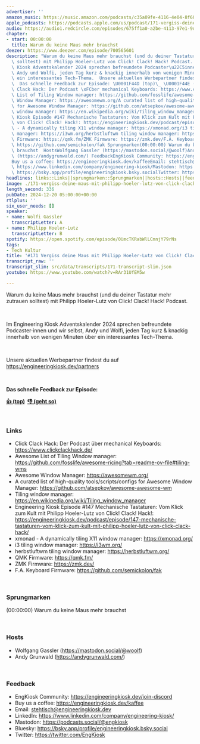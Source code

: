 ```yaml
---
advertiser: ''
amazon_music: https://music.amazon.com/podcasts/c35a09fe-4116-4e04-8f68-77d61b112e46/episodes/9a481b4d-23b7-4b4e-8224-f193afb979f3/engineering-kiosk-171-vergiss-deine-maus-mit-philipp-hoeler-lutz-von-click-clack-hack
apple_podcasts: https://podcasts.apple.com/us/podcast/171-vergiss-deine-maus-mit-philipp-hoeler-lutz-von/id1603082924?i=1000681061004&uo=4
audio: https://audio1.redcircle.com/episodes/675ff1a0-a2be-4113-97e1-9d054742caf2/stream.mp3
chapter:
- start: 00:00:00
  title: Warum du keine Maus mehr brauchst
deezer: https://www.deezer.com/episode/700565601
description: "Warum du keine Maus mehr brauchst (und du deiner Tastatur mehr zutrauen\
  \ solltest) mit Philipp Hoeler-Lutz von Click! Clack! Hack! Podcast.  Im Engineering\
  \ Kiosk Adventskalender 2024 sprechen befreundete Podcaster\u22C5innen und wir selbst,\
  \ Andy und Wolfi, jeden Tag kurz & knackig innerhalb von wenigen Minuten \xFCber\
  \ ein interessantes Tech-Thema.  Unsere aktuellen Werbepartner findest du auf https://engineeringkiosk.dev/partners\
  \  Das schnelle Feedback zur Episode: \U0001F44D (top)\_ \U0001F44E (geht so)  LinksClick\
  \ Clack Hack: Der Podcast \xFCber mechanical Keyboards: https://www.clickclackhack.de/Awesome\
  \ List of Tiling Window manager: https://github.com/fosslife/awesome-ricing?tab=readme-ov-file#tiling-wmsAwesome\
  \ Window Manager: https://awesomewm.org/A curated list of high-quality tools/scripts/configs\
  \ for Awesome Window Manager: https://github.com/atsepkov/awesome-awesome-wmTiling\
  \ window manager: https://en.wikipedia.org/wiki/Tiling_window_managerEngineering\
  \ Kiosk Episode #147 Mechanische Tastaturen: Vom Klick zum Kult mit Philipp Hoeler-Lutz\
  \ von Click! Clack! Hack!: https://engineeringkiosk.dev/podcast/episode/147-mechanische-tastaturen-vom-klick-zum-kult-mit-philipp-hoeler-lutz-von-click-clack-hack/xmonad\
  \ - A dynamically tiling X11 window manager: https://xmonad.org/i3 tiling window\
  \ manager: https://i3wm.org/herbstluftwm tiling window manager: https://herbstluftwm.org/QMK\
  \ Firmware: https://qmk.fm/ZMK Firmware: https://zmk.dev/F.A. Keyboard Firmware:\
  \ https://github.com/semickolon/fak Sprungmarken(00:00:00) Warum du keine Maus mehr\
  \ brauchst  HostsWolfgang Gassler (https://mastodon.social/@woolf)Andy Grunwald\
  \ (https://andygrunwald.com/) FeedbackEngKiosk Community: https://engineeringkiosk.dev/join-discord\_\
  Buy us a coffee: https://engineeringkiosk.dev/kaffeeEmail: stehtisch@engineeringkiosk.devLinkedIn:\
  \ https://www.linkedin.com/company/engineering-kiosk/Mastodon: https://podcasts.social/@engkioskBluesky:\
  \ https://bsky.app/profile/engineeringkiosk.bsky.socialTwitter: https://twitter.com/EngKiosk"
headlines: links::Links||sprungmarken::Sprungmarken||hosts::Hosts||feedback::Feedback
image: ./171-vergiss-deine-maus-mit-philipp-hoeler-lutz-von-click-clack-hack.jpg
length_second: 336
pubDate: 2024-12-20 05:00:00+00:00
rtlplus: ''
six_user_needs: []
speaker:
- name: Wolfi Gassler
  transcriptLetter: A
- name: Philipp Hoeler-Lutz
  transcriptLetter: B
spotify: https://open.spotify.com/episode/0UmcTKRabWlLCmnjY79rNs
tags:
- Tech Kultur
title: '#171 Vergiss deine Maus mit Philipp Hoeler-Lutz von Click! Clack! Hack!'
transcript_raw: ''
transcript_slim: src/data/transcripts/171-transcript-slim.json
youtube: https://www.youtube.com/watch?v=RAr31UfEM5w

---
```

<p><span>Warum du keine Maus mehr brauchst (und du deiner Tastatur mehr zutrauen solltest) mit Philipp Hoeler-Lutz von Click! Clack! Hack! Podcast.</span></p><p><br></p><p><span>Im Engineering Kiosk Adventskalender 2024 sprechen befreundete Podcaster⋅innen und wir selbst, Andy und Wolfi, jeden Tag kurz &amp; knackig innerhalb von wenigen Minuten über ein interessantes Tech-Thema.</span></p><p><br></p><p><span>Unsere aktuellen Werbepartner findest du auf </span><a href="https://engineeringkiosk.dev/partners">https://engineeringkiosk.dev/partners</a></p><p><br></p><p><strong>Das schnelle Feedback zur Episode:</strong></p><p><a href="https://api.openpodcast.dev/feedback/171/upvote" rel="nofollow"><strong>👍 (top)</strong></a><strong>  </strong><a href="https://api.openpodcast.dev/feedback/171/downvote" rel="nofollow"><strong>👎 (geht so)</strong></a></p><p><br></p><h3 id="links">Links</h3><ul><li><span>Click Clack Hack: Der Podcast über mechanical Keyboards: </span><a href="https://www.clickclackhack.de/" rel="nofollow">https://www.clickclackhack.de/</a></li><li><span>Awesome List of Tiling Window manager: </span><a href="https://github.com/fosslife/awesome-ricing?tab=readme-ov-file#tiling-wms" rel="nofollow">https://github.com/fosslife/awesome-ricing?tab=readme-ov-file#tiling-wms</a></li><li><span>Awesome Window Manager: </span><a href="https://awesomewm.org/" rel="nofollow">https://awesomewm.org/</a></li><li><span>A curated list of high-quality tools/scripts/configs for Awesome Window Manager: </span><a href="https://github.com/atsepkov/awesome-awesome-wm" rel="nofollow">https://github.com/atsepkov/awesome-awesome-wm</a></li><li><span>Tiling window manager: </span><a href="https://en.wikipedia.org/wiki/Tiling_window_manager" rel="nofollow">https://en.wikipedia.org/wiki/Tiling_window_manager</a></li><li><span>Engineering Kiosk Episode #147 Mechanische Tastaturen: Vom Klick zum Kult mit Philipp Hoeler-Lutz von Click! Clack! Hack!: </span><a href="https://engineeringkiosk.dev/podcast/episode/147-mechanische-tastaturen-vom-klick-zum-kult-mit-philipp-hoeler-lutz-von-click-clack-hack/">https://engineeringkiosk.dev/podcast/episode/147-mechanische-tastaturen-vom-klick-zum-kult-mit-philipp-hoeler-lutz-von-click-clack-hack/</a></li><li><span>xmonad - A dynamically tiling X11 window manager: </span><a href="https://xmonad.org/" rel="nofollow">https://xmonad.org/</a></li><li><span>i3 tiling window manager: </span><a href="https://i3wm.org/" rel="nofollow">https://i3wm.org/</a></li><li><span>herbstluftwm tiling window manager: </span><a href="https://herbstluftwm.org/" rel="nofollow">https://herbstluftwm.org/</a></li><li><span>QMK Firmware: </span><a href="https://qmk.fm/" rel="nofollow">https://qmk.fm/</a></li><li><span>ZMK Firmware: </span><a href="https://zmk.dev/" rel="nofollow">https://zmk.dev/</a></li><li><span>F.A. Keyboard Firmware: </span><a href="https://github.com/semickolon/fak" rel="nofollow">https://github.com/semickolon/fak</a></li></ul><p><br></p><h3 id="sprungmarken">Sprungmarken</h3><p><span>(00:00:00) Warum du keine Maus mehr brauchst</span></p><p><br></p><h3 id="hosts">Hosts</h3><ul><li><span>Wolfgang Gassler (</span><a href="https://mastodon.social/@woolf" rel="nofollow">https://mastodon.social/@woolf</a><span>)</span></li><li><span>Andy Grunwald (</span><a href="https://andygrunwald.com/" rel="nofollow">https://andygrunwald.com/</a><span>)</span></li></ul><p><br></p><h3 id="feedback">Feedback</h3><ul><li><span>EngKiosk Community: </span><a href="https://engineeringkiosk.dev/join-discord">https://engineeringkiosk.dev/join-discord</a><span> </span></li><li><span>Buy us a coffee: </span><a href="https://engineeringkiosk.dev/kaffee">https://engineeringkiosk.dev/kaffee</a></li><li><span>Email: </span><a href="mailto:stehtisch@engineeringkiosk.dev" rel="nofollow">stehtisch@engineeringkiosk.dev</a></li><li><span>LinkedIn: </span><a href="https://www.linkedin.com/company/engineering-kiosk/" rel="nofollow">https://www.linkedin.com/company/engineering-kiosk/</a></li><li><span>Mastodon: </span><a href="https://podcasts.social/@engkiosk" rel="nofollow">https://podcasts.social/@engkiosk</a></li><li><span>Bluesky: </span><a href="https://bsky.app/profile/engineeringkiosk.bsky.social" rel="nofollow">https://bsky.app/profile/engineeringkiosk.bsky.social</a></li><li><span>Twitter: </span><a href="https://twitter.com/EngKiosk" rel="nofollow">https://twitter.com/EngKiosk</a></li></ul>